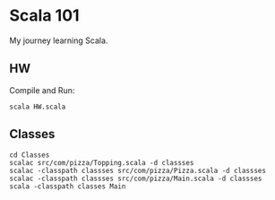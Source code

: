# Scala 101

My journey learning Scala.


## HW

Compile and Run:

```
scala HW.scala
```

## Classes

```
cd Classes
scalac src/com/pizza/Topping.scala -d classses
scalac -classpath classses src/com/pizza/Pizza.scala -d classses
scalac -classpath classses src/com/pizza/Main.scala -d classses
scala -classpath classes Main
```
